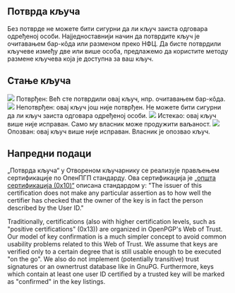 [//]: #

## Потврда кључа
Без потврде не можете бити сигурни да ли кључ заиста одговара одређеној особи.
Најједноставнији начин да потврдите кључ је очитавањем бар-кôда или разменом преко НФЦ.
Да бисте потврдили кључеве између две или више особа, предлажемо да користите методу размене кључева која је доступна за ваш кључ.

## Стање кључа

<img src="status_signature_verified_cutout_24dp"/>  
Потврђен: Већ сте потврдили овај кључ, нпр. очитавањем бар-кôда.  
<img src="status_signature_unverified_cutout_24dp"/>  
Непотврђен: овај кључ још није потврђен. Не можете бити сигурни да ли кључ заиста одговара одређеној особи.  
<img src="status_signature_expired_cutout_24dp"/>  
Истекао: овај кључ више није исправан. Само му власник може продужити ваљаност.  
<img src="status_signature_revoked_cutout_24dp"/>  
Опозван: овај кључ више није исправан. Власник је опозвао кључ.

## Напредни подаци
„Потврда кључа“ у Отвореном кључарнику се реализује прављењем сертификације по ОпенПГП стандарду.
Ова сертификација је [„општа сертификација (0x10)“](http://tools.ietf.org/html/rfc4880#section-5.2.1) описана стандардом у:
"The issuer of this certification does not make any particular assertion as to how well the certifier has checked that the owner of the key is in fact the person described by the User ID."

Traditionally, certifications (also with higher certification levels, such as "positive certifications" (0x13)) are organized in OpenPGP's Web of Trust.
Our model of key confirmation is a much simpler concept to avoid common usability problems related to this Web of Trust.
We assume that keys are verified only to a certain degree that is still usable enough to be executed "on the go".
We also do not implement (potentially transitive) trust signatures or an ownertrust database like in GnuPG.
Furthermore, keys which contain at least one user ID certified by a trusted key will be marked as "confirmed" in the key listings.